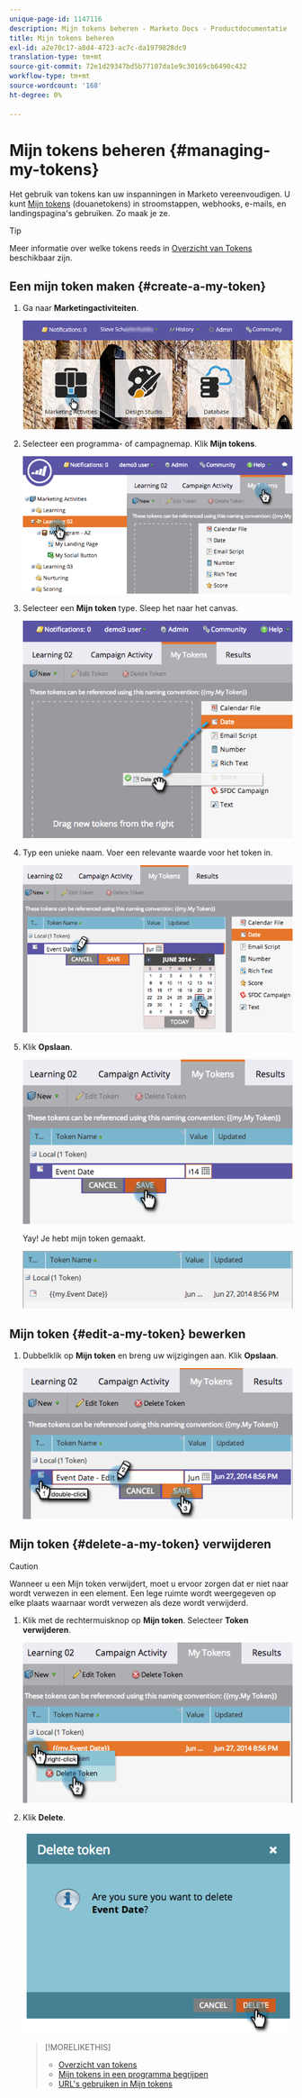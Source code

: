 ```yaml
---
unique-page-id: 1147116
description: Mijn tokens beheren - Marketo Docs - Productdocumentatie
title: Mijn tokens beheren
exl-id: a2e70c17-a8d4-4723-ac7c-da1979828dc9
translation-type: tm+mt
source-git-commit: 72e1d29347bd5b77107da1e9c30169cb6490c432
workflow-type: tm+mt
source-wordcount: '168'
ht-degree: 0%

---
```


# Mijn tokens beheren {#managing-my-tokens}

Het gebruik van tokens kan uw inspanningen in Marketo vereenvoudigen. U kunt [Mijn tokens](/help/marketo/product-docs/core-marketo-concepts/programs/tokens/understanding-my-tokens-in-a-program.md) (douanetokens) in stroomstappen, webhooks, e-mails, en landingspagina&#39;s gebruiken. Zo maak je ze.

>[!TIP]
>
>Meer informatie over welke tokens reeds in [Overzicht van Tokens](/help/marketo/product-docs/demand-generation/landing-pages/personalizing-landing-pages/tokens-overview.md) beschikbaar zijn.

## Een mijn token maken {#create-a-my-token}

1. Ga naar **Marketingactiviteiten**.

   ![](assets/login-marketing-activities.png)

1. Selecteer een programma- of campagnemap. Klik **Mijn tokens**.

   ![](assets/image2014-9-18-12-3a4-3a27.png)

1. Selecteer een **Mijn token** type. Sleep het naar het canvas.

   ![](assets/image2014-9-18-12-3a4-3a39.png)

1. Typ een unieke naam. Voer een relevante waarde voor het token in.

   ![](assets/image2014-9-18-12-3a4-3a53.png)

1. Klik **Opslaan**.

   ![](assets/image2014-9-18-12-3a5-3a5.png)

   Yay! Je hebt mijn token gemaakt.

   ![](assets/image2014-9-18-12-3a5-3a15.png)

## Mijn token {#edit-a-my-token} bewerken

1. Dubbelklik op **Mijn token** en breng uw wijzigingen aan. Klik **Opslaan**.

   ![](assets/image2014-9-18-12-3a5-3a45.png)

## Mijn token {#delete-a-my-token} verwijderen

>[!CAUTION]
>
>Wanneer u een Mijn token verwijdert, moet u ervoor zorgen dat er niet naar wordt verwezen in een element. Een lege ruimte wordt weergegeven op elke plaats waarnaar wordt verwezen als deze wordt verwijderd.

1. Klik met de rechtermuisknop op **Mijn token**. Selecteer **Token verwijderen**.

   ![](assets/image2014-9-18-12-3a7-3a24.png)

1. Klik **Delete**.

   ![](assets/image2014-9-18-12-3a7-3a31.png)

   >[!MORELIKETHIS]
   >
   >* [Overzicht van tokens](/help/marketo/product-docs/demand-generation/landing-pages/personalizing-landing-pages/tokens-overview.md)
   >* [Mijn tokens in een programma begrijpen](/help/marketo/product-docs/core-marketo-concepts/programs/tokens/understanding-my-tokens-in-a-program.md)
   >* [URL&#39;s gebruiken in Mijn tokens](/help/marketo/product-docs/email-marketing/general/using-tokens/using-urls-in-my-tokens.md)

